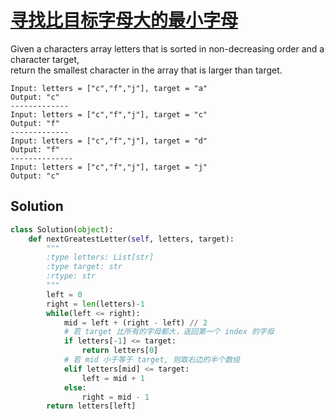 # [寻找比目标字母大的最小字母](https://leetcode.cn/problems/find-smallest-letter-greater-than-target/)

Given a characters array letters that is sorted in non-decreasing order and a character target,   
return the smallest character in the array that is larger than target.

```
Input: letters = ["c","f","j"], target = "a"
Output: "c"
-------------
Input: letters = ["c","f","j"], target = "c"
Output: "f"
-------------
Input: letters = ["c","f","j"], target = "d"
Output: "f"
--------------
Input: letters = ["c","f","j"], target = "j"
Output: "c"
```

## Solution 

```Python 
class Solution(object):
    def nextGreatestLetter(self, letters, target):
        """
        :type letters: List[str]
        :type target: str
        :rtype: str
        """
        left = 0 
        right = len(letters)-1
        while(left <= right):
            mid = left + (right - left) // 2
            # 若 target 比所有的字母都大，返回第一个 index 的字母
            if letters[-1] <= target:
                return letters[0]
            # 若 mid 小于等于 target, 则取右边的半个数组
            elif letters[mid] <= target:
                left = mid + 1
            else:
                right = mid - 1 
        return letters[left]
```

